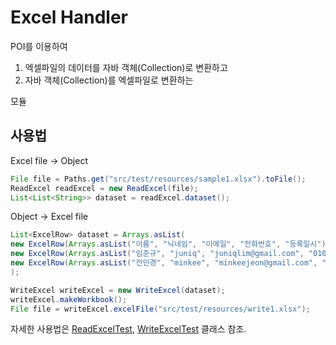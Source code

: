 # Excel Handler
POI를 이용하여  
1. 엑셀파일의 데이터를 자바 객체(Collection)로 변환하고
2. 자바 객체(Collection)를 엑셀파일로 변환하는

모듈

## 사용법
Excel file -> Object
```java 
File file = Paths.get("src/test/resources/sample1.xlsx").toFile();
ReadExcel readExcel = new ReadExcel(file);
List<List<String>> dataset = readExcel.dataset();
```
Object -> Excel file
```java
List<ExcelRow> dataset = Arrays.asList(
new ExcelRow(Arrays.asList("이름", "닉네임", "이메일", "전화번호", "등록일시")),
new ExcelRow(Arrays.asList("임준규", "juniq", "juniqlim@gmail.com", "01012345678", "2022/06/12 16:59:07")),
new ExcelRow(Arrays.asList("전민경", "minkee", "minkeejeon@gmail.com", "01087654321", "2022/06/12 16:59:45"))
);

WriteExcel writeExcel = new WriteExcel(dataset);
writeExcel.makeWorkbook();
File file = writeExcel.excelFile("src/test/resources/write1.xlsx"); 
```
자세한 사용법은 [ReadExcelTest](https://github.com/juniqlim/excel-handler/blob/master/src/test/java/ReadExcelTest.java), [WriteExcelTest](https://github.com/juniqlim/excel-handler/blob/master/src/test/java/WriteExcelTest.java) 클래스 참조.